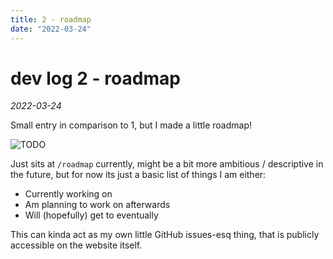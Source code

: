 ```yaml
---
title: 2 - roadmap
date: "2022-03-24"
---
```


# dev log 2 - roadmap

_2022-03-24_

Small entry in comparison to 1, but I made a little roadmap!

<img src="/images/dev-logs/2/roadmap.webp" alt="TODO">

Just sits at `/roadmap` currently, might be a bit more ambitious / descriptive in the future, but for now its just a basic list of things I am either:

- Currently working on
- Am planning to work on afterwards
- Will (hopefully) get to eventually

This can kinda act as my own little GitHub issues-esq thing, that is publicly accessible on the website itself.
